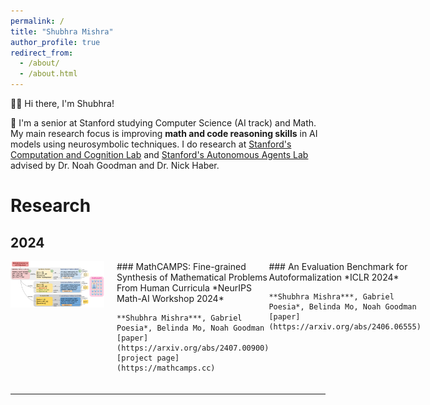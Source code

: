 ```yaml
---
permalink: /
title: "Shubhra Mishra"
author_profile: true
redirect_from: 
  - /about/
  - /about.html
---
```


👋🏼 Hi there, I'm Shubhra!

🔎 I'm a senior at Stanford studying Computer Science (AI track) and Math. My main research focus is improving **math and code reasoning skills** in AI models using neurosymbolic techniques. I do research at [Stanford's Computation and Cognition Lab](https://cocolab.stanford.edu) and [Stanford's Autonomous Agents Lab](https://www.autonomousagents.stanford.edu) advised by Dr. Noah Goodman and Dr. Nick Haber.

# Research
## 2024

<div style="display: flex; align-items: flex-start; margin-bottom: 20px;">
  <div style="flex: 0 0 150px; margin-right: 20px;">
    <img src="images/mathcamps.png" alt="MathCAMPS" style="width: 100%;">
  </div>
  <div>
    ### MathCAMPS: Fine-grained Synthesis of Mathematical Problems From Human Curricula
    *NeurIPS Math-AI Workshop 2024*

    **Shubhra Mishra***, Gabriel Poesia*, Belinda Mo, Noah Goodman
    [paper](https://arxiv.org/abs/2407.00900) [project page](https://mathcamps.cc)
  </div>
  <div>
    ### An Evaluation Benchmark for Autoformalization
    *ICLR 2024*

    **Shubhra Mishra***, Gabriel Poesia*, Belinda Mo, Noah Goodman
    [paper](https://arxiv.org/abs/2406.06555)
  </div>
</div>

---




